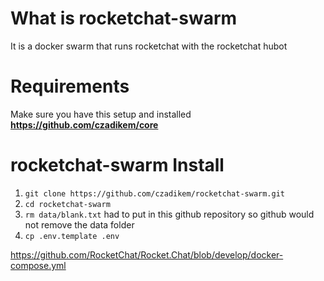 # What is rocketchat-swarm
It is a docker swarm that runs rocketchat with the rocketchat hubot

# Requirements
Make sure you have this setup and installed **https://github.com/czadikem/core**

# rocketchat-swarm Install
1.  ```git clone https://github.com/czadikem/rocketchat-swarm.git```
2.  ```cd rocketchat-swarm```
3.  ```rm data/blank.txt```  had to put in this github repository so github would not remove the data folder
4.  ```cp .env.template .env```

https://github.com/RocketChat/Rocket.Chat/blob/develop/docker-compose.yml
